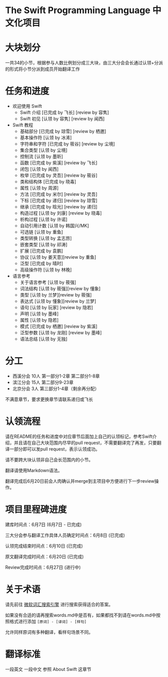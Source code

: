 The Swift Programming Language 中文化项目
========================================

# 大块划分

一共34的小节，根据参与人数比例划分成三大块，由三大分会会长通过认领+分派的形式将小节分派到成员开始翻译工作

# 任务和进度

* 欢迎使用 Swift
   * Swift 介绍 [已完成 by 飞长] [review by 容隽]
   * Swift 初见  [认领 by 容隽] [review by 闻西]
* Swift 教程
   * 基础部分 [已完成 by 琼雪] [review by 栖邀]
   * 基本操作符 [认领 by 冰浠]
   * 字符串和字符 [已完成 by 筱谷] [review by 尘境]
   * 集合类型 [认领 by 尘境]
   * 控制流 [认领 by 墨昕]
   * 函数 [已完成 by 紫溪] [review by 飞长]
   * 闭包 [认领 by 闻西]
   * 枚举 [已完成 by 灵吾] [review by 筱谷]
   * 类和结构体 [已完成 by 晓毒]
   * 属性 [认领 by 周源]
   * 方法 [已完成 by 米尔] [review by 灵吾]
   * 下标 [已完成 by 递归] [review by 琼雪]
   * 继承 [已完成 by 晗光] [review by 递归]
   * 构造过程 [认领 by 刘康] [review by 晓毒]
   * 析构过程 [认领 by 许诺]
   * 自动引用计数 [认领 by 韩国兴/MK]
   * 可选链 [认领 by 重鱼]
   * 类型转换 [认领 by 孟志昂]
   * 嵌套类型 [认领 by 祁涛]
   * 扩展 [已完成 by 袁鹏]
   * 协议 [认领 by 姜天意][review by 重鱼]
   * 泛型 [已完成 by 晴时]
   * 高级操作符 [认领 by 林晚]
* 语言参考
   * 关于语言参考 [认领 by 筱强] 
   * 词法结构 [认领 by 筱强][review by 懂象]
   * 类型 [认领 by 兰梦][review by 筱强]
   * 表达式 [认领 by 懂象][review by 兰梦]
   * 语句 [认领 by 玩家] [review by 隐若]
   * 声明 [认领 by 墨峰]
   * 属性 [认领 by 隐若]
   * 模式 [已完成 by 栖邀] [review by 紫溪]
   * 泛型参数 [认领 by 龙刚] [review by 墨峰]
   * 语法总结 [认领 by 无独]

# 分工
* 西溪分会 10人 第一部分1-2章 第二部分1-8章
* 滨江分会 15人 第二部分9-23章
* 北京分会 3人  第三部分1-4章（剩余再分配）

不满意章节，要求更换章节请联系递归或飞长

# 认领流程

请在README的任务和进度中对应章节后面加上自己的认领标记，参考Swift介绍，并且请在自己大块范围内尽早的pull request，不需要翻译完了再发，只要翻译一部分即可以发pull request，表示认领成功。

请不要跨大块认领非自己会长范围内的小节。

翻译请使用Markdown语法。

翻译完成后6月20日前会人肉确认并merge到主项目中方便进行下一步review操作。

# 项目里程碑进度

建库时间点：6月7日 (6月7日 - 已完成)

三大分会参与翻译工作具体人员确定时间点：6月8日 (已完成)

认领完成结束时间点：6月10日 (已完成)

原文翻译完成时间点：6月20日 (已完成)

Review完成时间点：6月27日 (进行中)

# 关于术语

请先前往 [微软词汇搜索引擎](http://www.microsoft.com/Language/zh-cn/Search.aspx) 进行搜索获得适合的答案。

如果没有合适的请再搜索words.md中是否有，如果都找不到请在words.md中按照格式进行添加 `[原词] - [译词] - [样句]`

允许同样原词有多种翻译，看样句场景不同。

# 翻译标准

一段英文 一段中文 参照 About Swift 这章节
